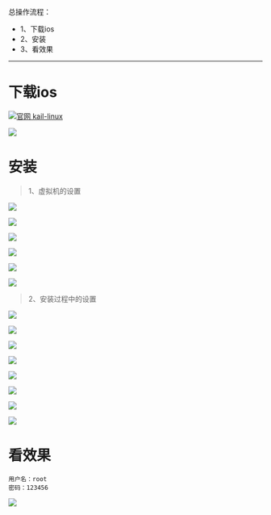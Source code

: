 总操作流程：
- 1、下载ios
- 2、安装
- 3、看效果

***

# 下载ios

[![](https://img.shields.io/badge/官网-kail--linux的ios-red.svg "官网 kail-linux")](https://www.kali.org/downloads/)

![](image/1-1.png)

# 安装

> 1、虚拟机的设置

![](image/1-2.png)

![](image/1-3.png)

![](image/1-4.png)

![](image/1-5.png)

![](image/1-6.png)

![](image/1-7.png)

> 2、安装过程中的设置

![](image/1-8.png)

![](image/1-9.png)

![](image/1-10.png)

![](image/1-11.png)

![](image/1-12.png)

![](image/1-13.png)

![](image/1-14.png)

![](image/1-15.png)

# 看效果

```
用户名：root
密码：123456
```

![](image/1-16.png)
